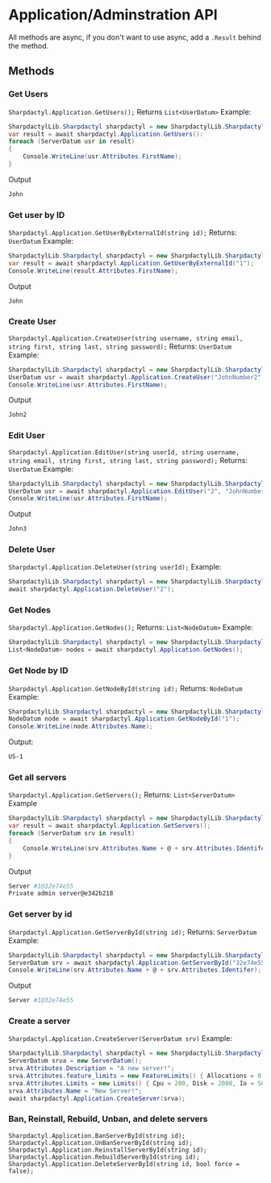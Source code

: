 # Application/Adminstration API

All methods are async, if you don't want to use async, add a `.Result` behind the method.

## Methods
### Get Users
`Sharpdactyl.Application.GetUsers();`
Returns
`List<UserDatum>`
Example:
```csharp
SharpdactylLib.Sharpdactyl sharpdactyl = new SharpdactylLib.Sharpdactyl(hostName, meowmeowmeow);
var result = await sharpdactyl.Application.GetUsers():
foreach (ServerDatum usr in result)
{
    Console.WriteLine(usr.Attributes.FirstName);
}
```
Output
```bash
John
```
### Get user by ID
`Sharpdactyl.Application.GetUserByExternalId(string id);`
Returns:
`UserDatum`
Example:
```csharp
SharpdactylLib.Sharpdactyl sharpdactyl = new SharpdactylLib.Sharpdactyl(hostName, meowmeowmeow);
var result = await sharpdactyl.Application.GetUserByExternalId("1");
Console.WriteLine(result.Attributes.FirstName);
```
Output
```bash
John
```
### Create User
`Sharpdactyl.Application.CreateUser(string username, string email, string first, string last, string password);`
Returns:
`UserDatum`
Example:
```csharp
SharpdactylLib.Sharpdactyl sharpdactyl = new SharpdactylLib.Sharpdactyl(hostName, meowmeowmeow);
UserDatum usr = await sharpdactyl.Application.CreateUser("JohnNumber2","john@yahooi.com", "John2", "Kol", "VerySecurePassword!");
Console.WriteLine(usr.Attributes.FirstName);
```
Output
```bash
John2
```
### Edit User
`Sharpdactyl.Application.EditUser(string userId, string username, string email, string first, string last, string password);`
Returns:
`UserDatum`
Example:
```csharp
SharpdactylLib.Sharpdactyl sharpdactyl = new SharpdactylLib.Sharpdactyl(hostName, meowmeowmeow);
UserDatum usr = await sharpdactyl.Application.EditUser("2", "JohnNumber2","john@yahooi.com", "John3", "Kol", "VerySecurePassword!");
Console.WriteLine(usr.Attributes.FirstName);
```
Output
```bash
John3
```
### Delete User
`Sharpdactyl.Application.DeleteUser(string userId);`
Example:
```csharp
SharpdactylLib.Sharpdactyl sharpdactyl = new SharpdactylLib.Sharpdactyl(hostName, meowmeowmeow);
await sharpdactyl.Application.DeleteUser("2");
```
### Get Nodes
`Sharpdactyl.Application.GetNodes();`
Returns:
`List<NodeDatum>`
Example:
```csharp
SharpdactylLib.Sharpdactyl sharpdactyl = new SharpdactylLib.Sharpdactyl(hostName, meowmeowmeow);
List<NodeDatum> nodes = await sharpdactyl.Application.GetNodes();
```
### Get Node by ID
`Sharpdactyl.Application.GetNodeById(string id);`
Returns:
`NodeDatum`
Example:
```csharp
SharpdactylLib.Sharpdactyl sharpdactyl = new SharpdactylLib.Sharpdactyl(hostName, meowmeowmeow);
NodeDatum node = await sharpdactyl.Application.GetNodeById("1");
Console.WriteLine(node.Attributes.Name);
```
Output:
```bash
US-1
```
### Get all servers
`Sharpdactyl.Application.GetServers();`
Returns:
`List<ServerDatum>`
Example
```csharp
SharpdactylLib.Sharpdactyl sharpdactyl = new SharpdactylLib.Sharpdactyl(hostName, meowmeowmeow);
var result = await sharpdactyl.Application.GetServers();
foreach (ServerDatum srv in result)
{
    Console.WriteLine(srv.Attributes.Name + @ + srv.Attributes.Identifer);
}
```
Output
```bash
Server #1@32e74e55
Private admin server@e342b218
```
### Get server by id
`Sharpdactyl.Application.GetServerById(string id);`
Returns:
`ServerDatum`
Example:
```csharp
SharpdactylLib.Sharpdactyl sharpdactyl = new SharpdactylLib.Sharpdactyl(hostName, meowmeowmeow);
ServerDatum srv = await sharpdactyl.Application.GetServerById("32e74e55");
Console.WriteLine(srv.Attributes.Name + @ + srv.Attributes.Identifer);
```
Output
```bash
Server #1@32e74e55
```
### Create a server
`Sharpdactyl.Application.CreateServer(ServerDatum srv)`
Example:
```csharp
SharpdactylLib.Sharpdactyl sharpdactyl = new SharpdactylLib.Sharpdactyl(hostName, meowmeowmeow);
ServerDatum srva = new ServerDatum();
srva.Attributes.Description = "A new server!";
srva.Attributes.feature_limits = new FeatureLimits() { Allocations = 0, Databases = 0 };
srva.Attributes.Limits = new Limits() { Cpu = 200, Disk = 2000, Io = 56, Memory = 2048 };
srva.Attributes.Name = "New Server!";
await sharpdactyl.Application.CreateServer(srva);
```
### Ban, Reinstall, Rebuild, Unban, and delete servers
`Sharpdactyl.Application.BanServerById(string id);`
`Sharpdactyl.Application.UnBanServerById(string id);`
`Sharpdactyl.Application.ReinstallServerById(string id);`
`Sharpdactyl.Application.RebuildServerById(string id);`
`Sharpdactyl.Application.DeleteServerById(string id, bool force = false);`